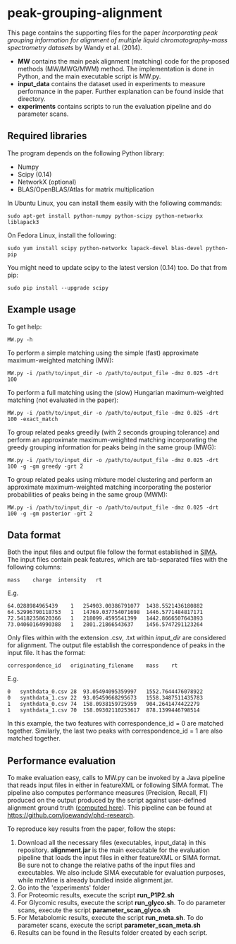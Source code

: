 # peak-grouping-alignment

This page contains the supporting files for the paper *Incorporating peak grouping information for alignment of multiple liquid chromatography-mass spectrometry datasets* by Wandy et al. (2014).

- **MW** contains the main peak alignment (matching) code for the proposed methods (MW/MWG/MWM) method. The implementation is done in Python, and the main executable script is MW.py.
- **input_data** contains the dataset used in experiments to measure performance in the paper. Further explanation can be found inside that directory. 
- **experiments** contains scripts to run the evaluation pipeline and do parameter scans.

## Required libraries

The program depends on the following Python library:

- Numpy
- Scipy (0.14)
- NetworkX (optional)
- BLAS/OpenBLAS/Atlas for matrix multiplication

In Ubuntu Linux, you can install them easily with the following commands:

    sudo apt-get install python-numpy python-scipy python-networkx liblapack3

On Fedora Linux, install the following:

    sudo yum install scipy python-networkx lapack-devel blas-devel python-pip

You might need to update scipy to the latest version (0.14) too. Do that from pip:

    sudo pip install --upgrade scipy

## Example usage

To get help:

    MW.py -h

To perform a simple matching using the simple (fast) approximate maximum-weighted matching (MW):

    MW.py -i /path/to/input_dir -o /path/to/output_file -dmz 0.025 -drt 100 

To perform a full matching using the (slow) Hungarian maximum-weighted matching (not evaluated in the paper):

    MW.py -i /path/to/input_dir -o /path/to/output_file -dmz 0.025 -drt 100 -exact_match

To group related peaks greedily (with 2 seconds grouping tolerance) and perform an approximate maximum-weighted matching incorporating the greedy grouping information for peaks being in the same group (MWG):

    MW.py -i /path/to/input_dir -o /path/to/output_file -dmz 0.025 -drt 100 -g -gm greedy -grt 2

To group related peaks using mixture model clustering and perform an approximate maximum-weighted matching incorporating the posterior probabilities of peaks being in the same group (MWM):

    MW.py -i /path/to/input_dir -o /path/to/output_file -dmz 0.025 -drt 100 -g -gm posterior -grt 2

## Data format

Both the input files and output file follow the format established in [SIMA](http://bioinformatics.oxfordjournals.org/content/early/2011/02/03/bioinformatics.btr051). The input files contain peak features, which are tab-separated files with the following columns:

    mass    charge  intensity   rt

E.g.

    64.0288984965439	1	254903.00386791077	1438.5521436180882
    64.52996790118753	1	14769.037754071698	1446.5771484817171
    72.54182358620366	1	218099.4595541399	1442.8666507643893
    73.04060164990388	1	2801.21866543637	1456.5747291123264

Only files within with the extension .csv, .txt within *input_dir* are considered for alignment. The output file establish the correspondence of peaks in the input file. It has the format:

    correspondence_id   originating_filename    mass    rt

E.g.

    0	synthdata_0.csv	28	93.05494095359997	1552.7644476078922
    0	synthdata_1.csv	22	93.05459668295673	1558.3487511435783
    1	synthdata_0.csv	74	158.0938159725959	904.2641474422279
    1	synthdata_1.csv	70	158.09302110253617	878.1399446798514

In this example, the two features with correspondence_id = 0 are matched together. Similarly, the last two peaks with correspondence_id = 1 are also matched together.

## Performance evaluation

To make evaluation easy, calls to MW.py can be invoked by a Java pipeline that reads input files in either in featureXML or following SIMA format. The pipeline also computes performance measures (Precision, Recall, F1) produced on the output produced by the script against user-defined alignment ground truth ([computed here](https://github.com/joewandy/phd-research/blob/master/AlignmentResearch/src/main/java/com/joewandy/alignmentResearch/objectModel/GroundTruth.java)). This pipeline can be found at https://github.com/joewandy/phd-research. 

To reproduce key results from the paper, follow the steps:

1. Download all the necessary files (executables, input_data) in this repository. **alignment.jar** is the main executable for the evaluation pipeline that loads the input files in either featureXML or SIMA format. Be sure not to change the relative paths of the input files and executables. We also include SIMA executable for evaluation purposes, while mzMine is already bundled inside alignment.jar.
2. Go into the 'experiments' folder
3. For Proteomic results, execute the script **run_P1P2.sh**
4. For Glycomic results, execute the script **run_glyco.sh**. To do parameter scans, execute the script **parameter_scan_glyco.sh**
5. For Metabolomic results, execute the script **run_meta.sh**. To do parameter scans, execute the script **parameter_scan_meta.sh**
5. Results can be found in the Results folder created by each script.
